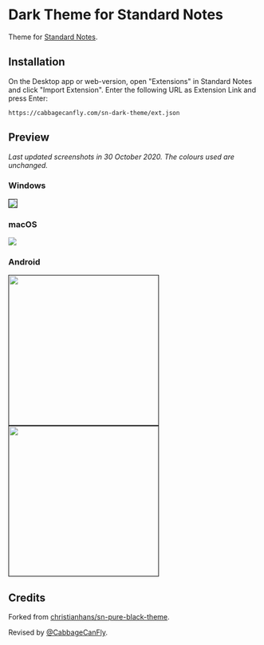 # Dark Theme for Standard Notes

Theme for [Standard Notes](https://standardnotes.org/).

## Installation

On the Desktop app or web-version, open "Extensions" in Standard Notes and click "Import Extension". Enter the following URL as Extension Link and press Enter:

```
https://cabbagecanfly.com/sn-dark-theme/ext.json
```

## Preview

*Last updated screenshots in 30 October 2020. The colours used are unchanged.*

### Windows

<img style="border: 1px solid #222;" src="screenshots/windows.png">

### macOS

<img src="screenshots/macOS.png">

### Android

<img style="border: 1px solid #222;" src="screenshots/android-list.png" width="300px">  <img style="border: 1px solid #222;" src="screenshots/android-body.png" width="300px">

## Credits

Forked from [christianhans/sn-pure-black-theme](https://github.com/christianhans/sn-pure-black-theme).

Revised by [@CabbageCanFly](https://github.com/CabbageCanFly).
